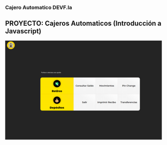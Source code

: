 ### Cajero Automatico DEVF.la
## PROYECTO: Cajeros Automaticos (Introducción a Javascript)


![ATM](atm.png)